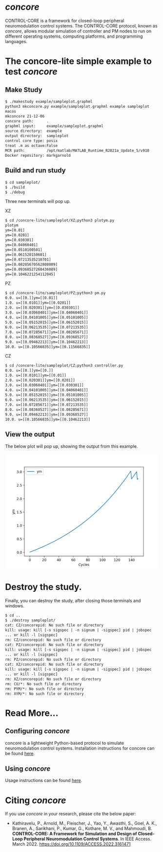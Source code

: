 # _concore_
CONTROL-CORE is a framework for closed-loop peripheral neuromodulation control systems. The CONTROL-CORE protocol, known as _concore_, allows modular simulation of controller and PM nodes to run on different operating systems, computing platforms, and programming languages. 

# The concore-lite simple example to test _concore_

## Make Study
```
$ ./makestudy example/sampleplot.graphml
python3 mkconcore.py example/sampleplot.graphml example sampleplot macos
mkconcore 21-12-06
concore path:      .
graphml input:     example/sampleplot.graphml
source directory:  example
output directory:  sampleplot
control core type: posix
treat .m as octave:False
MCR path:          /opt/matlab/MATLAB_Runtime_R2021a_Update_5/v910
Docker repository: markgarnold
```

## Build and run study
```
$ cd sampleplot/
$ ./build
$ ./debug
```

Three new terminals will pop up.


XZ
```
$ cd /concore-lite/sampleplot/XZ;python3 plotym.py
plotym
ym=[0.01]
ym=[0.0201]
ym=[0.030301]
ym=[0.04060401]
ym=[0.0510100501]
ym=[0.061520150601]
ym=[0.07213535210701]
ym=[0.08285670562808009]
ym=[0.09368527268436089]
ym=[0.1046221254112045]
```

PZ
```
$ cd /concore-lite/sampleplot/PZ;python3 pm.py
0.0. u=[[0.]]ym=[[0.01]]
1.0. u=[[0.0101]]ym=[[0.0201]]
2.0. u=[[0.020301]]ym=[[0.030301]]
3.0. u=[[0.03060401]]ym=[[0.04060401]]
4.0. u=[[0.04101005]]ym=[[0.05101005]]
5.0. u=[[0.05152015]]ym=[[0.06152015]]
6.0. u=[[0.06213535]]ym=[[0.07213535]]
7.0. u=[[0.07285671]]ym=[[0.08285671]]
8.0. u=[[0.08368527]]ym=[[0.09368527]]
9.0. u=[[0.09462213]]ym=[[0.10462213]]
10.0. u=[[0.10566835]]ym=[[0.11566835]]
```

CZ
```
$ cd /concore-lite/sampleplot/CZ;python3 controller.py
0.0. u=[[0.]]ym=[[0.]]
1.0. u=[[0.0101]]ym=[[0.01]]
2.0. u=[[0.020301]]ym=[[0.0201]]
3.0. u=[[0.03060401]]ym=[[0.030301]]
4.0. u=[[0.04101005]]ym=[[0.04060401]]
5.0. u=[[0.05152015]]ym=[[0.05101005]]
6.0. u=[[0.06213535]]ym=[[0.06152015]]
7.0. u=[[0.07285671]]ym=[[0.07213535]]
8.0. u=[[0.08368527]]ym=[[0.08285671]]
9.0. u=[[0.09462213]]ym=[[0.09368527]]
10.0. u=[[0.10566835]]ym=[[0.10462213]]
```

## View the output
The below plot will pop up, showing the output from this example.

![The output plot](fig/Figure_1.png)


# Destroy the study.
Finally, you can destroy the study, after closing those terminals and windows.
```
$ cd ..
$ ./destroy sampleplot/
cat: CZ/concorepid: No such file or directory
kill: usage: kill [-s sigspec | -n signum | -sigspec] pid | jobspec ... or kill -l [sigspec]
rm: CZ/concorepid: No such file or directory
cat: PZ/concorepid: No such file or directory
kill: usage: kill [-s sigspec | -n signum | -sigspec] pid | jobspec ... or kill -l [sigspec]
rm: PZ/concorepid: No such file or directory
cat: XZ/concorepid: No such file or directory
kill: usage: kill [-s sigspec | -n signum | -sigspec] pid | jobspec ... or kill -l [sigspec]
rm: XZ/concorepid: No such file or directory
rm: CU/*: No such file or directory
rm: PYM/*: No such file or directory
rm: XYM/*: No such file or directory
```

# Read More...

## Configuring _concore_

concore is a lightweight Python-based protocol to simulate neuromodulation control systems. Installation instructions for concore can be found [here](https://control-core.readthedocs.io/en/latest/installation.html).


## Using _concore_

Usage instructions can be found [here](https://control-core.readthedocs.io/en/latest/usage.html).


# Citing _concore_

If you use _concore_ in your research, please cite the below paper:

* Kathiravelu, P., Arnold, M., Fleischer, J., Yao, Y., Awasthi, S., Goel, A. K., Branen, A., Sarikhani, P., Kumar, G., Kothare, M. V., and Mahmoudi, B. **CONTROL-CORE: A Framework for Simulation and Design of Closed-Loop Peripheral Neuromodulation Control Systems**. In IEEE Access. March 2022. https://doi.org/10.1109/ACCESS.2022.3161471 
